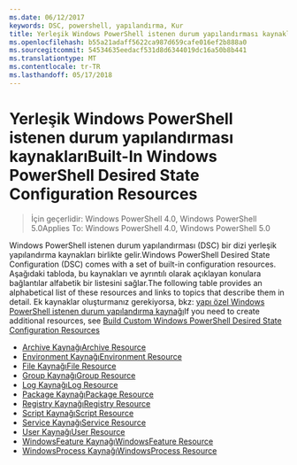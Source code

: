 ```yaml
---
ms.date: 06/12/2017
keywords: DSC, powershell, yapılandırma, Kur
title: Yerleşik Windows PowerShell istenen durum yapılandırması kaynakları
ms.openlocfilehash: b55a21adaff5622ca987d659cafe016ef2b888a0
ms.sourcegitcommit: 54534635eedacf531d8d6344019dc16a50b8b441
ms.translationtype: MT
ms.contentlocale: tr-TR
ms.lasthandoff: 05/17/2018
---
```

# <a name="built-in-windows-powershell-desired-state-configuration-resources"></a><span data-ttu-id="fbf85-103">Yerleşik Windows PowerShell istenen durum yapılandırması kaynakları</span><span class="sxs-lookup"><span data-stu-id="fbf85-103">Built-In Windows PowerShell Desired State Configuration Resources</span></span>

> <span data-ttu-id="fbf85-104">İçin geçerlidir: Windows PowerShell 4.0, Windows PowerShell 5.0</span><span class="sxs-lookup"><span data-stu-id="fbf85-104">Applies To: Windows PowerShell 4.0, Windows PowerShell 5.0</span></span>

<span data-ttu-id="fbf85-105">Windows PowerShell istenen durum yapılandırması (DSC) bir dizi yerleşik yapılandırma kaynakları birlikte gelir.</span><span class="sxs-lookup"><span data-stu-id="fbf85-105">Windows PowerShell Desired State Configuration (DSC) comes with a set of built-in configuration resources.</span></span> <span data-ttu-id="fbf85-106">Aşağıdaki tabloda, bu kaynakları ve ayrıntılı olarak açıklayan konulara bağlantılar alfabetik bir listesini sağlar.</span><span class="sxs-lookup"><span data-stu-id="fbf85-106">The following table provides an alphabetical list of these resources and links to topics that describe them in detail.</span></span> <span data-ttu-id="fbf85-107">Ek kaynaklar oluşturmanız gerekiyorsa, bkz: [yapı özel Windows PowerShell istenen durum yapılandırma kaynağı](authoringResource.md)</span><span class="sxs-lookup"><span data-stu-id="fbf85-107">If you need to create additional resources, see [Build Custom Windows PowerShell Desired State Configuration Resources](authoringResource.md)</span></span>

* [<span data-ttu-id="fbf85-108">Archive Kaynağı</span><span class="sxs-lookup"><span data-stu-id="fbf85-108">Archive Resource</span></span>](archiveResource.md)
* [<span data-ttu-id="fbf85-109">Environment Kaynağı</span><span class="sxs-lookup"><span data-stu-id="fbf85-109">Environment Resource</span></span>](environmentResource.md)
* [<span data-ttu-id="fbf85-110">File Kaynağı</span><span class="sxs-lookup"><span data-stu-id="fbf85-110">File Resource</span></span>](fileResource.md)
* [<span data-ttu-id="fbf85-111">Group Kaynağı</span><span class="sxs-lookup"><span data-stu-id="fbf85-111">Group Resource</span></span>](groupResource.md)
* [<span data-ttu-id="fbf85-112">Log Kaynağı</span><span class="sxs-lookup"><span data-stu-id="fbf85-112">Log Resource</span></span>](logResource.md)
* [<span data-ttu-id="fbf85-113">Package Kaynağı</span><span class="sxs-lookup"><span data-stu-id="fbf85-113">Package Resource</span></span>](packageResource.md)
* [<span data-ttu-id="fbf85-114">Registry Kaynağı</span><span class="sxs-lookup"><span data-stu-id="fbf85-114">Registry Resource</span></span>](registryResource.md)
* [<span data-ttu-id="fbf85-115">Script Kaynağı</span><span class="sxs-lookup"><span data-stu-id="fbf85-115">Script Resource</span></span>](scriptResource.md)
* [<span data-ttu-id="fbf85-116">Service Kaynağı</span><span class="sxs-lookup"><span data-stu-id="fbf85-116">Service Resource</span></span>](serviceResource.md)
* [<span data-ttu-id="fbf85-117">User Kaynağı</span><span class="sxs-lookup"><span data-stu-id="fbf85-117">User Resource</span></span>](userResource.md)
* [<span data-ttu-id="fbf85-118">WindowsFeature Kaynağı</span><span class="sxs-lookup"><span data-stu-id="fbf85-118">WindowsFeature Resource</span></span>](windowsfeatureResource.md)
* [<span data-ttu-id="fbf85-119">WindowsProcess Kaynağı</span><span class="sxs-lookup"><span data-stu-id="fbf85-119">WindowsProcess Resource</span></span>](windowsProcessResource.md)